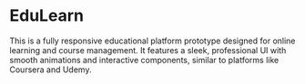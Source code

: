 # EduLearn
This is a fully responsive educational platform prototype designed for online learning and course management. It features a sleek, professional UI with smooth animations and interactive components, similar to platforms like Coursera and Udemy. 
